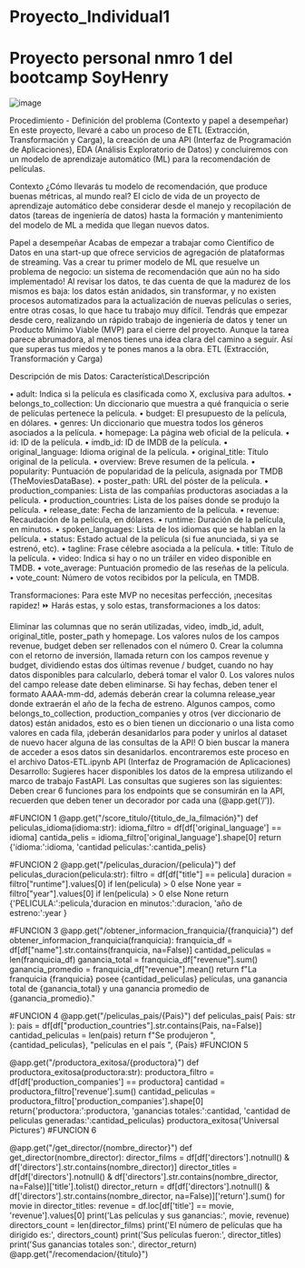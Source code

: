 # Proyecto_Individual1
# Proyecto personal nmro 1 del bootcamp SoyHenry
![image](https://github.com/Carlos10398/Proyecto_Individual1/assets/75910244/e0c9690a-5239-46e2-b2d1-254d5137e423)

Procedimiento - Definición del problema (Contexto y papel a desempeñar)
En este proyecto, llevaré a cabo un proceso de ETL (Extracción, Transformación y Carga), la creación de una API (Interfaz de Programación de Aplicaciones), EDA (Análisis Exploratorio de Datos) y concluiremos con un modelo de aprendizaje automático (ML) para la recomendación de películas.

 Contexto
¿Cómo llevarás tu modelo de recomendación, que produce buenas métricas, al mundo real? 
 El ciclo de vida de un proyecto de aprendizaje automático debe considerar desde el manejo y recopilación de datos (tareas de ingeniería de datos) hasta la formación y mantenimiento del modelo de ML a medida que llegan nuevos datos.

Papel a desempeñar
Acabas de empezar a trabajar como Científico de Datos en una start-up que ofrece servicios de agregación de plataformas de streaming. Vas a crear tu primer modelo de ML que resuelve un problema de negocio: un sistema de recomendación que aún no ha sido implementado!
 Al revisar los datos, te das cuenta de que la madurez de los mismos es baja: los datos están anidados, sin transformar, y no existen procesos automatizados para la actualización de nuevas películas o series, entre otras cosas, lo que hace tu trabajo muy difícil.
 Tendrás que empezar desde cero, realizando un rápido trabajo de ingeniería de datos y tener un Producto Mínimo Viable (MVP) para el cierre del proyecto. Aunque la tarea parece abrumadora, al menos tienes una idea clara del camino a seguir. Así que superas tus miedos y te pones manos a la obra.
 ETL (Extracción, Transformación y Carga)

Descripción de mis Datos: Característica\Descripción

•	adult: Indica si la película es clasificada como X, exclusiva para adultos.
•	belongs_to_collection: Un diccionario que muestra a qué franquicia o serie de películas pertenece la película.
•	budget: El presupuesto de la película, en dólares.
•	genres: Un diccionario que muestra todos los géneros asociados a la película.
•	homepage: La página web oficial de la película.
•	id: ID de la película.
•	imdb_id: ID de IMDB de la película.
•	original_language: Idioma original de la película.
•	original_title: Título original de la película.
•	overview: Breve resumen de la película.
•	popularity: Puntuación de popularidad de la película, asignada por TMDB (TheMoviesDataBase).
•	poster_path: URL del póster de la película.
•	production_companies: Lista de las compañías productoras asociadas a la película.
•	production_countries: Lista de los países donde se produjo la película.
•	release_date: Fecha de lanzamiento de la película.
•	revenue: Recaudación de la película, en dólares.
•	runtime: Duración de la película, en minutos.
•	spoken_languages: Lista de los idiomas que se hablan en la película.
•	status: Estado actual de la película (si fue anunciada, si ya se estrenó, etc).
•	tagline: Frase célebre asociada a la película.
•	title: Título de la película.
•	video: Indica si hay o no un tráiler en video disponible en TMDB.
•	vote_average: Puntuación promedio de las reseñas de la película.
•	vote_count: Número de votos recibidos por la película, en TMDB.

Transformaciones: Para este MVP no necesitas perfección, ¡necesitas rapidez! ⏩ Harás estas, y solo estas, transformaciones a los datos:

 Eliminar las columnas que no serán utilizadas, video, imdb_id, adult, original_title, poster_path y homepage.
 Los valores nulos de los campos revenue, budget deben ser rellenados con el número 0.
 Crear la columna con el retorno de inversión, llamada return con los campos revenue y budget, dividiendo estas dos últimas revenue / budget, cuando no hay datos disponibles para calcularlo, deberá tomar el valor 0.
 Los valores nulos del campo release date deben eliminarse. Si hay fechas, deben tener el formato AAAA-mm-dd, además deberán crear la columna release_year donde extraerán el año de la fecha de estreno.
 Algunos campos, como belongs_to_collection, production_companies y otros (ver diccionario de datos) están anidados, esto es o bien tienen un diccionario o una lista como valores en cada fila, ¡deberán desanidarlos para poder y unirlos al dataset de nuevo hacer alguna de las consultas de la API! O bien buscar la manera de acceder a esos datos sin desanidarlos.
 encontraremos este proceso en el archivo Datos-ETL.ipynb
 API (Interfaz de Programación de Aplicaciones)
Desarrollo: Sugieres hacer disponibles los datos de la empresa utilizando el marco de trabajo FastAPI. Las consultas que sugieres son las siguientes:
 Deben crear 6 funciones para los endpoints que se consumirán en la API, recuerden que deben tener un decorador por cada una (@app.get(‘/’)).

#FUNCION 1
@app.get("/score_titulo/{titulo_de_la_filmación}")
def peliculas_idioma(idioma:str):
    idioma_filtro = df[df['original_language'] == idioma]
    cantida_pelis =  idioma_filtro['original_language'].shape[0]
    return {'idioma:':idioma, 'cantidad peliculas:':cantida_pelis}

#FUNCION 2
@app.get("/peliculas_duracion/{pelicula}")
def peliculas_duracion(pelicula:str):
    filtro = df[df["title"] == pelicula]
    duracion = filtro["runtime"].values[0] if len(pelicula) > 0 else None
    year = filtro["year"].values[0] if len(pelicula) > 0 else None
    return {'PELICULA:':pelicula,'duracion en minutos:':duracion, 'año de estreno:':year } 

#FUNCION 3
@app.get("/obtener_informacion_franquicia/{franquicia}")
def obtener_informacion_franquicia(franquicia):
    franquicia_df = df[df["name"].str.contains(franquicia, na=False)]
    cantidad_peliculas = len(franquicia_df)
    ganancia_total = franquicia_df["revenue"].sum()
    ganancia_promedio = franquicia_df["revenue"].mean()
    return f"La franquicia {franquicia} posee {cantidad_peliculas} películas, una ganancia total de {ganancia_total} y una ganancia promedio de {ganancia_promedio}."

#FUNCION 4
@app.get("/peliculas_pais/{Pais}")
def peliculas_pais( Pais: str ):
    pais = df[df["production_countries"].str.contains(Pais, na=False)]
    cantidad_peliculas = len(pais)
    return f"Se produjeron ", {cantidad_peliculas},  "películas en el país ", {Pais}
#FUNCION 5

@app.get("/productora_exitosa/{productora}")
def productora_exitosa(productora:str):
    productora_filtro = df[df['production_companies'] == productora]
    cantidad = productora_filtro['revenue'].sum()
    cantidad_peliculas = productora_filtro['production_companies'].shape[0]
    return{'productora:':productora, 'ganancias totales:':cantidad, 'cantidad de peliculas generadas:':cantidad_peliculas}
productora_exitosa('Universal Pictures')
#FUNCION 6

@app.get("/get_director/{nombre_director}")
def get_director(nombre_director):
    director_films = df[df['directors'].notnull() & df['directors'].str.contains(nombre_director)]
    director_titles = df[df['directors'].notnull() & df['directors'].str.contains(nombre_director, na=False)]['title'].tolist()
    director_return = df[df['directors'].notnull() & df['directors'].str.contains(nombre_director, na=False)]['return'].sum()
    for movie in director_titles:
        revenue = df.loc[df['title'] == movie, 'revenue'].values[0]
        print('Las películas y sus ganancias:', movie, revenue)
    directors_count = len(director_films)
    print('El número de películas que ha dirigido es:', directors_count)
    print('Sus películas fueron:', director_titles)
    print('Sus ganancias totales son:', director_return)
@app.get("/recomendacion/{titulo}")
